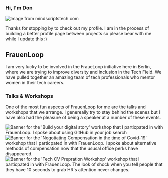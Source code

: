 ### Hi, I'm Don

<img src="https://mindscriptstech.com/wp-content/uploads/2016/04/Full-Stack-Developer.jpg" alt="Image from mindscriptstech.com">

Thanks for stopping by to check out my profile. I am in the process of building a better profile page between projects so please bear with me while I update this :)
<!--
**dshine/dshine** is a ✨ _special_ ✨ repository because its `README.md` (this file) appears on your GitHub profile.

Here are some ideas to get you started:

- 🔭 I’m currently working on ...
- 🌱 I’m currently learning ...
- 👯 I’m looking to collaborate on ...
- 🤔 I’m looking for help with ...
- 💬 Ask me about ...
- 📫 How to reach me: ...
- 😄 Pronouns: ...
- ⚡ Fun fact: ...
-->

## FrauenLoop

I am very lucky to be involved in the FraueLoop initiative here in Berlin, where we are trying to improve diversity and inclusion in the Tech Field. We have pulled together an amazing team of tech professionals who mentor women in their tech careers. 

### Talks & Workshops

One of the most fun aspects of FrauenLoop for me are the talks and workshops that we arrange. I genereally try to stay behind the scenes but I have also had the pleasure of being a speaker at a number of these events. 

<img src="https://pbs.twimg.com/media/Eokrei5XEAcRlmE?format=jpg&name=medium" alt="Banner for the 'Build your digital story' workshop that I particpated in with FrauenLoop. I spoke about using GitHub in your job search">

<img src="https://pbs.twimg.com/media/EhabxAOWkAA_Nj1?format=jpg&name=900x900" alt="Banner for the 'Negotiating Compensation in the time of Covid-19' workshop that I particpated in with FrauenLoop. I spoke about alternative methods of compensation now that the ususal office perks have disappeared.">

<img src="https://media-exp1.licdn.com/dms/image/C4D22AQGreA07B0HDAA/feedshare-shrink_800/0/1583252170016?e=1613606400&v=beta&t=7pFn367tnX7x1OsSlfFmmZAK5gdKsNre90mS3UZzDK8" alt="Banner for the 'Tech CV Prepration Workshop' workshop that I particpated in with FrauenLoop. The look of shock when you tell people that they have 10 seconds to grab HR's attention never changes.">
